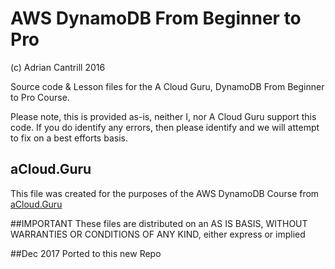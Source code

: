 # AWS DynamoDB From Beginner to Pro

(c) Adrian Cantrill 2016

Source code & Lesson files for the A Cloud Guru, DynamoDB From Beginner to Pro Course.

Please note, this is provided as-is, neither I, nor A Cloud Guru support this code. If you do identify any errors, then please identify and we will attempt to fix on a best efforts basis.

## aCloud.Guru
This file was created for the purposes of the AWS DynamoDB Course from [aCloud.Guru](https://acloud.guru)

##IMPORTANT
These files are distributed on an AS IS BASIS, WITHOUT WARRANTIES OR CONDITIONS OF ANY KIND, either express or implied

##Dec 2017
Ported to this new Repo